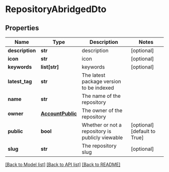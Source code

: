 # RepositoryAbridgedDto

## Properties
Name | Type | Description | Notes
------------ | ------------- | ------------- | -------------
**description** | **str** | description | [optional] 
**icon** | **str** | icon | [optional] 
**keywords** | **list[str]** | keywords | [optional] 
**latest_tag** | **str** | The latest package version to be indexed | 
**name** | **str** | The name of the repository | 
**owner** | [**AccountPublic**](AccountPublic.md) | The owner of the repository | 
**public** | **bool** | Whether or not a repository is publicly viewable | [optional] [default to True]
**slug** | **str** | The repository slug | [optional] 

[[Back to Model list]](../README.md#documentation-for-models) [[Back to API list]](../README.md#documentation-for-api-endpoints) [[Back to README]](../README.md)


